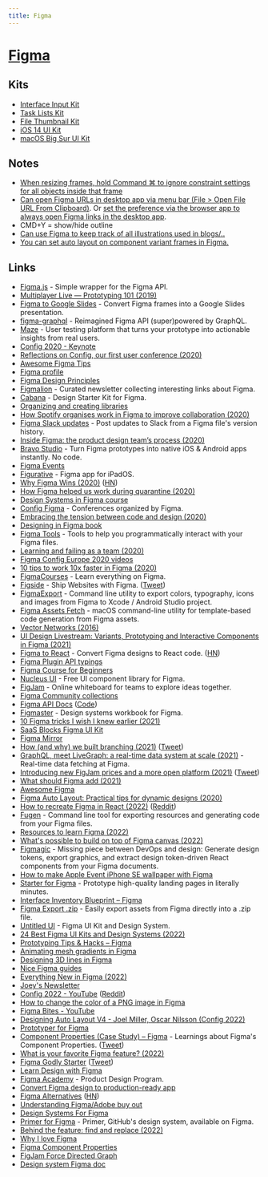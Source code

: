 ```yaml
---
title: Figma
---
```


# [Figma](https://www.figma.com)

## Kits

- [Interface Input Kit](https://www.figma.com/community/file/831737395628127231)
- [Task Lists Kit](https://www.figma.com/community/file/844437632570943875)
- [File Thumbnail Kit](https://www.figma.com/community/file/834093248798603357)
- [iOS 14 UI Kit](https://www.figma.com/community/file/858143367356468985)
- [macOS Big Sur UI Kit](https://www.figma.com/community/file/877084038660699458)

## Notes

- [When resizing frames, hold Command ⌘ to ignore constraint settings for all objects inside that frame](https://twitter.com/rogie/status/1239560547659468800)
- [Can open Figma URLs in desktop app via menu bar (File > Open File URL From Clipboard)](https://twitter.com/gavinmcfarland/status/1260132994679013377). Or [set the preference via the browser app to always open Figma links in the desktop app](https://twitter.com/rollmottle/status/1260212414592634880).
- CMD+Y = show/hide outline
- [Can use Figma to keep track of all illustrations used in blogs/..](https://twitter.com/kkblinder/status/1458547793660764170)
- [You can set auto layout on component variant frames in Figma.](https://twitter.com/Gavmn/status/1471954816897191936)

## Links

- [Figma.js](https://github.com/jongold/figma-js) - Simple wrapper for the Figma API.
- [Multiplayer Live — Prototyping 101 (2019)](https://www.youtube.com/watch?v=IZw_KNWp_qk)
- [Figma to Google Slides](https://github.com/alyssaxuu/figma-to-google-slides) - Convert Figma frames into a Google Slides presentation.
- [figma-graphql](https://github.com/braposo/figma-graphql) - Reimagined Figma API (super)powered by GraphQL.
- [Maze](https://maze.design/) - User testing platform that turns your prototype into actionable insights from real users.
- [Config 2020 - Keynote](https://www.youtube.com/watch?v=xL_ruBAwVmo)
- [Reflections on Config, our first user conference (2020)](https://www.youtube.com/playlist?list=PLXDU_eVOJTx4UHprj9iYPBu4agz8HiB66)
- [Awesome Figma Tips](https://awesomefigmatips.com/)
- [Figma profile](https://www.figma.com/@figma)
- [Figma Design Principles](https://www.figma.com/community/file/817913152610525667)
- [Figmalion](https://figmalion.com/) - Curated newsletter collecting interesting links about Figma.
- [Cabana](https://cabanaforfigma.com/) - Design Starter Kit for Figma.
- [Organizing and creating libraries](https://www.figma.com/best-practices/components-styles-and-shared-libraries/organizing-and-creating-libraries/)
- [How Spotify organises work in Figma to improve collaboration (2020)](https://spotify.design/articles/2020-04-20/how-spotify-works-in-figma/)
- [Figma Slack updates](https://github.com/jordansinger/figma-slack-updates) - Post updates to Slack from a Figma file's version history.
- [Inside Figma: the product design team’s process (2020)](https://www.figma.com/blog/inside-figma-the-product-design-teams-process/)
- [Bravo Studio](https://www.bravostudio.app/) - Turn Figma prototypes into native iOS & Android apps instantly. No code.
- [Figma Events](https://www.figma.com/events/)
- [Figurative](https://figurative.design/) - Figma app for iPadOS.
- [Why Figma Wins (2020)](https://kwokchain.com/2020/06/19/why-figma-wins/) ([HN](https://news.ycombinator.com/item?id=23584954))
- [How Figma helped us work during quarantine (2020)](https://littlemissrobot.com/blogs/how-figma-saved-us-during-a-lockdown)
- [Design Systems in Figma course](https://www.leveluptutorials.com/tutorials/design-systems-in-figma)
- [Config Figma](https://config.figma.com/) - Conferences organized by Figma.
- [Embracing the tension between code and design (2020)](https://www.figma.com/blog/config-europe-2020-new-feature-announcements/)
- [Designing in Figma book](https://figmabook.com/)
- [Figma Tools](https://github.com/souporserious/figma-tools) - Tools to help you programmatically interact with your Figma files.
- [Learning and failing as a team (2020)](https://www.figma.com/blog/learning-and-failing-as-a-team/)
- [Figma Config Europe 2020 videos](https://www.youtube.com/playlist?list=PLXDU_eVOJTx7kSHHiltBqo3FK__aB5HZi)
- [10 tips to work 10x faster in Figma (2020)](https://www.youtube.com/watch?v=i-9mgOL3mHw)
- [FigmaCourses](https://www.figmacourses.com/) - Learn everything on Figma.
- [Figside](https://figside.com/) - Ship Websites with Figma. ([Tweet](https://twitter.com/shinework/status/1337048663365988356))
- [FigmaExport](https://github.com/RedMadRobot/figma-export) - Command line utility to export colors, typography, icons and images from Figma to Xcode / Android Studio project.
- [Figma Assets Fetch](https://github.com/movch/figma-asset-fetch) - macOS command-line utility for template-based code generation from Figma assets.
- [Vector Networks (2016)](https://www.figma.com/blog/introducing-vector-networks/)
- [UI Design Livestream: Variants, Prototyping and Interactive Components in Figma (2021)](https://www.youtube.com/watch?v=YoHTtporWrw)
- [Figma to React](https://figma-to-react.vercel.app/) - Convert Figma designs to React code. ([HN](https://news.ycombinator.com/item?id=26603097))
- [Figma Plugin API typings](https://github.com/figma/plugin-typings)
- [Figma Course for Beginners](https://learningfigma.com/)
- [Nucleus UI](https://www.nucleus-ui.com/) - Free UI component library for Figma.
- [FigJam](https://www.figma.com/figjam/) - Online whiteboard for teams to explore ideas together.
- [Figma Community collections](https://www.figma.com/community/collection/config2021-sessions)
- [Figma API Docs](https://www.figma.com/developers/api) ([Code](https://github.com/figma/figma-api-demo))
- [Figmaster](https://www.figmaster.co/) - Design systems workbook for Figma.
- [10 Figma tricks I wish I knew earlier (2021)](https://uxdesign.cc/10-more-figma-tricks-i-wish-i-knew-earlier-1f802190e31a)
- [SaaS Blocks Figma UI Kit](https://cogentgene1.gumroad.com/#FbINx)
- [Figma Mirror](https://www.figma.com/mirror)
- [How (and why) we built branching (2021)](https://www.figma.com/blog/how-and-why-we-built-branching/) ([Tweet](https://twitter.com/skuwamoto/status/1447980346935439360))
- [GraphQL, meet LiveGraph: a real-time data system at scale (2021)](https://www.figma.com/blog/livegraph-real-time-data-fetching-at-figma/) - Real-time data fetching at Figma.
- [Introducing new FigJam prices and a more open platform (2021)](https://www.figma.com/blog/introducing-new-figjam-prices-and-a-more-open-platform/) ([Tweet](https://twitter.com/zoink/status/1450522306862739459))
- [What should Figma add (2021)](https://twitter.com/skuwamoto/status/1458819457761955841)
- [Awesome Figma](https://github.com/react-figma/awesome-figma)
- [Figma Auto Layout: Practical tips for dynamic designs (2020)](https://evilmartians.com/chronicles/figma-auto-layout-practical-tips-for-dynamic-designs)
- [How to recreate Figma in React (2022)](https://textframe.app/rahul/figma-in-react) ([Reddit](https://www.reddit.com/r/reactjs/comments/ssro7q/how_to_recreate_figma_in_react/))
- [Fugen](https://github.com/almazrafi/Fugen) - Command line tool for exporting resources and generating code from your Figma files.
- [Resources to learn Figma (2022)](https://twitter.com/ASpittel/status/1498723085591011330)
- [What's possible to build on top of Figma canvas (2022)](https://twitter.com/jsngr/status/1500208736392003584)
- [Figmagic](https://github.com/mikaelvesavuori/figmagic) - Missing piece between DevOps and design: Generate design tokens, export graphics, and extract design token-driven React components from your Figma documents.
- [How to make Apple Event iPhone SE wallpaper with Figma](https://twitter.com/FonsMans/status/1501588645245030403)
- [Starter for Figma](https://godly.shop/product/starter) - Prototype high-quality landing pages in literally minutes.
- [Interface Inventory Blueprint – Figma](https://www.figma.com/community/file/1090652945374511460)
- [Figma Export .zip](https://github.com/brianlovin/figma-export-zip) - Easily export assets from Figma directly into a .zip file.
- [Untitled UI](https://www.untitledui.com/) - Figma UI Kit and Design System.
- [24 Best Figma UI Kits and Design Systems (2022)](https://www.untitledui.com/blog/figma-ui-kits)
- [Prototyping Tips & Hacks – Figma](https://www.figma.com/community/file/1093462921212055775)
- [Animating mesh gradients in Figma](https://twitter.com/zander_supafast/status/1516000032591425538)
- [Designing 3D lines in Figma](https://twitter.com/zander_supafast/status/1518538432901001216)
- [Nice Figma guides](https://twitter.com/disco_lu/status/1518527499667451906)
- [Everything New in Figma (2022)](https://joeyabanks.substack.com/p/baseline-7-everything-new-in-figma)
- [Joey's Newsletter](https://joeyabanks.substack.com/)
- [Config 2022 - YouTube](https://www.youtube.com/playlist?list=PLXDU_eVOJTx4EuiHlITE44wngcErxom6S) ([Reddit](https://www.reddit.com/r/userexperience/comments/unbznq/any_favorite_presentations_from_figmas_config/))
- [How to change the color of a PNG image in Figma](https://twitter.com/alvishbaldha/status/1524982238017753088)
- [Figma Bites - YouTube](https://www.youtube.com/c/FigmaBites/videos)
- [Designing Auto Layout V4 - Joel Miller, Oscar Nilsson (Config 2022)](https://www.youtube.com/watch?v=ooximfyXFWk)
- [Prototyper for Figma](https://prototyper.design/)
- [Component Properties (Case Study) – Figma](https://www.figma.com/community/file/1113141767963760931) - Learnings about Figma's Component Properties. ([Tweet](https://twitter.com/killnicole/status/1531314218296872962))
- [What is your favorite Figma feature? (2022)](https://twitter.com/skuwamoto/status/1532206105115254784)
- [Figma Godly Starter](https://godly.shop/product/starter) ([Tweet](https://twitter.com/darylginn/status/1534055263392571393))
- [Learn Design with Figma](https://www.figma.com/resources/learn-design/)
- [Figma Academy](https://www.figma.academy/) - Product Design Program.
- [Convert Figma design to production-ready app](https://twitter.com/Prathkum/status/1566390127181664258)
- [Figma Alternatives](https://stackdiary.com/figma-alternatives/) ([HN](https://news.ycombinator.com/item?id=32865786))
- [Understanding Figma/Adobe buy out](https://twitter.com/karrisaarinen/status/1572353519205888001)
- [Design Systems For Figma](https://www.designsystemsforfigma.com/)
- [Primer for Figma](https://github.com/primer/figma) - Primer, GitHub's design system, available on Figma.
- [Behind the feature: find and replace (2022)](https://www.figma.com/blog/behind-the-feature-find-and-replace/)
- [Why I love Figma](https://twitter.com/realvjy/status/1582359449963966464)
- [Figma Component Properties](https://twitter.com/Ridderingand/status/1582401159297236993)
- [FigJam Force Directed Graph](https://github.com/rodydavis/figjam-force-directed-graph)
- [Design system Figma doc](https://twitter.com/dwr/status/1584244428289417218)
